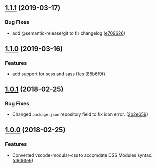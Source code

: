 ## [1.1.1](https://github.com/AndrewLeedham/vscode-css-modules/compare/v1.1.0...v1.1.1) (2019-03-17)


### Bug Fixes

* add @semantic-release/git to fix changelog ([e709626](https://github.com/AndrewLeedham/vscode-css-modules/commit/e709626))


## [1.1.0](https://github.com/AndrewLeedham/vscode-css-modules/compare/v1.0.1...v1.1.0) (2019-03-16)


### Features

* add support for scss and sass files ([85b6f9f](https://github.com/AndrewLeedham/vscode-css-modules/commit/85b6f9f))


## [1.0.1](https://github.com/AndrewLeedham/vscode-css-modules/compare/v1.1.0...v1.0.1) (2018-02-25)


### Bug Fixes

* Changed `package.json` repository field to fix icon error. ([2b2e659](https://github.com/AndrewLeedham/vscode-css-modules/commit/2b2e659))


## [1.0.0](https://github.com/AndrewLeedham/vscode-css-modules/commit/d606fe9) (2018-02-25)


### Features
* Converted vscode-modular-css to accomdate CSS Modules syntax. ([d606fe9](https://github.com/AndrewLeedham/vscode-css-modules/commit/d606fe9))
